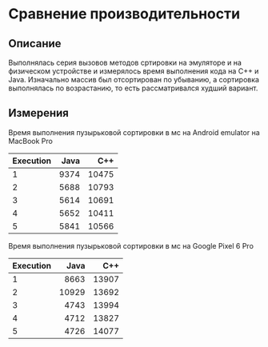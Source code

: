 # Сравнение производительности

## Описание

Выполнялась серия вызовов методов сртировки на эмуляторе и на физическом устройстве и измерялось
время выполнения кода на C++ и Java. Изначально массив был отсортирован по убыванию, а сортировка
выполнялась по возрастанию, то есть рассматривался худший вариант.

## Измерения

Время выполнения пузырьковой сортировки в мс на Android emulator на MacBook Pro

| Execution | Java | C++ | 
| --- | -----: | -----: |
| 1 | 9374 | 10475 |
| 2 | 5688 | 10793 |
| 3 | 5614 | 10691 |
| 4 | 5652 | 10411 |
| 5 | 5841 | 10566 |

Время выполнения пузырьковой сортировки в мс на Google Pixel 6 Pro

| Execution | Java | C++ | 
| --- | -----: | -----: |
| 1 | 8663 | 13907 |
| 2 | 10929 | 13692 |
| 3 | 4743 | 13994 |
| 4 | 4712 | 13827 |
| 5 | 4726 | 14077 |
